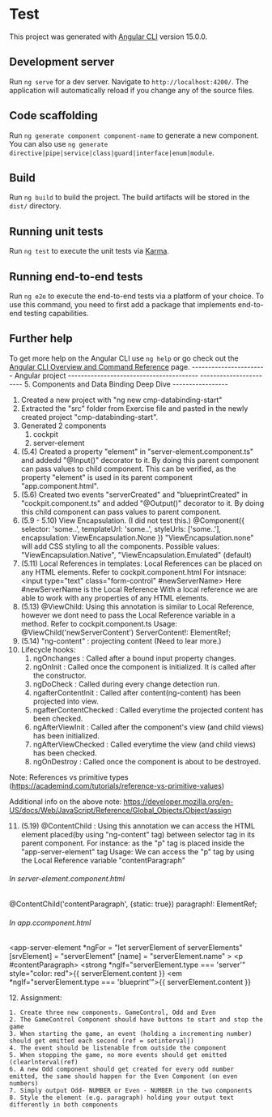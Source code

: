 # Test

This project was generated with [Angular CLI](https://github.com/angular/angular-cli) version 15.0.0.

## Development server

Run `ng serve` for a dev server. Navigate to `http://localhost:4200/`. The application will automatically reload if you change any of the source files.

## Code scaffolding

Run `ng generate component component-name` to generate a new component. You can also use `ng generate directive|pipe|service|class|guard|interface|enum|module`.

## Build

Run `ng build` to build the project. The build artifacts will be stored in the `dist/` directory.

## Running unit tests

Run `ng test` to execute the unit tests via [Karma](https://karma-runner.github.io).

## Running end-to-end tests

Run `ng e2e` to execute the end-to-end tests via a platform of your choice. To use this command, you need to first add a package that implements end-to-end testing capabilities.

## Further help

To get more help on the Angular CLI use `ng help` or go check out the [Angular CLI Overview and Command Reference](https://angular.io/cli) page.
----------------------- Angular project ----------------------------------------
----------------------- 5. Components and Data Binding Deep Dive -----------------
1. Created a new project with "ng new cmp-databinding-start"
2. Extracted the "src" folder from Exercise file and pasted in the newly created project "cmp-databinding-start".
3. Generated 2 components
    1. cockpit
    2. server-element
4. (5.4) Created a property "element" in "server-element.component.ts" and addedd "@Input()" decorator to it. By doing this parent component can pass values to child component.
This can be verified, as the property "element" is used in its parent component "app.component.html".
5. (5.6) Created two events "serverCreated" and "blueprintCreated" in "cockpit.component.ts" and added "@Output()" decorator to it. By doing this child component can pass values to parent component.
6. (5.9 - 5.10) View Encapsulation. (I did not test this.)
    @Component({
        selector: 'some..',
        templateUrl: 'some..',
        styleUrls: ['some..'],
        encapsulation: ViewEncapsulation.None
    })
    "ViewEncapsulation.none" will add CSS styling to all the components.
    Possible values: "ViewEncapsulation.Native", "ViewEncapsulation.Emulated" (default)
7. (5.11) Local References in templates: Local References can be placed on any HTML elements. Refer to cockpit.component.html
For intsnace: <input type="text" class="form-control" #newServerName>
Here #newServerName is the Local Reference 
With a local reference we are able to work with any properties of any HTML elements.
8. (5.13) @ViewChild: Using this annotation is similar to Local Reference, however we dont need to pass the Local Reference variable in a method.
Refer to cockpit.component.ts
Usage: @ViewChild('newServerContent') ServerContent!: ElementRef;
9. (5.14) "ng-content" : projecting content (Need to lear more.)
10. Lifecycle hooks: 
    1. ngOnchanges : Called after a bound input property changes.
    2. ngOnInit : Called once the component is initialized. It is called after the constructor.
    3. ngDoCheck : Called during every change detection run.
    4. ngafterContentInit : Called after content(ng-content) has been projected into view.
    5. ngafterContentChecked : Called everytime the projected content has been checked.
    6. ngAfterViewInit : Called after the component's view (and child views) has been initialized.
    7. ngAfterViewChecked : Called everytime the view (and child views) has been checked.
    8. ngOnDestroy : Called once the component is about to be destroyed.

Note: References vs primitive types (https://academind.com/tutorials/reference-vs-primitive-values) 

Additional info on the above note: https://developer.mozilla.org/en-US/docs/Web/JavaScript/Reference/Global_Objects/Object/assign

11. (5.19) @ContentChild : Using this annotation we can access the HTML element placed(by using           "ng-content" tag) between selector tag in its parent component.
    For instance: as the "p" tag is placed inside the "app-server-element" tag
    Usage: We can access the "p" tag by using the Local Reference variable "contentParagraph"

###### In server-element.component.html
@ContentChild('contentParagraph', {static: true}) paragraph!: ElementRef;
###### In app.ccomponent.html 
<app-server-element 
    *ngFor = "let serverElement of serverElements"
    [srvElement] = "serverElement"
    [name] = "serverElement.name"
    >
        <p #contentParagraph>
        <strong *ngIf="serverElement.type === 'server'" style="color: red">{{ serverElement.content }}</strong>
        <em *ngIf="serverElement.type === 'blueprint'">{{ serverElement.content }}</em>
        </p>
</app-server-element>
12. Assignment:

    1. Create three new components. GameControl, Odd and Even
    2. The GameControl Component should have buttons to start and stop the game
    3. When starting the game, an event (holding a incrementing number) should get emitted each second (ref = setinterval|)
    4. The event should be listenable from outside the component
    5. When stopping the game, no more events should get emitted (clearlnterval(ref)
    6. A new Odd component should get created for every odd number emitted, the same should happen for the Even Component (on even numbers)
    7. Simply output Odd- NUMBER or Even - NUMBER in the two components
    8. Style the element (e.g. paragraph) holding your output text differently in both components
